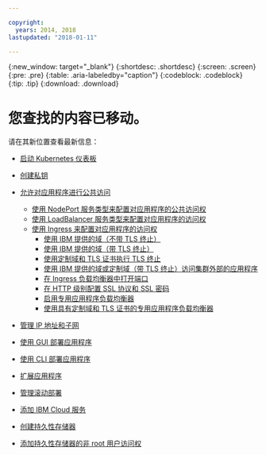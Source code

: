 ```yaml
---

copyright:
  years: 2014, 2018
lastupdated: "2018-01-11"

---
```


{:new_window: target="_blank"}
{:shortdesc: .shortdesc}
{:screen: .screen}
{:pre: .pre}
{:table: .aria-labeledby="caption"}
{:codeblock: .codeblock}
{:tip: .tip}
{:download: .download}


# 您查找的内容已移动。

请在其新位置查看最新信息：
- [启动 Kubernetes 仪表板](cs_app.html#cli_dashboard)
- [创建私钥](cs_app.html#secrets)
- [允许对应用程序进行公共访问](cs_network_planning.html#planning)
  - [使用 NodePort 服务类型来配置对应用程序的公共访问权](cs_nodeport.html#config)
  - [使用 LoadBalancer 服务类型来配置对应用程序的访问权](cs_loadbalancer.html#config)
  - [使用 Ingress 来配置对应用程序的访问权](cs_ingress.html#config)
    - [使用 IBM 提供的域（不带 TLS 终止）](cs_ingress.html#ibm_domain)
    - [使用 IBM 提供的域（带 TLS 终止）](cs_ingress.html#ibm_domain_cert)
    - [使用定制域和 TLS 证书执行 TLS 终止](cs_ingress.html#custom_domain_cert)
    - [使用 IBM 提供的域或定制域（带 TLS 终止）访问集群外部的应用程序](cs_ingress.html#external_endpoint)
    - [在 Ingress 负载均衡器中打开端口](cs_ingress.html#opening_ingress_ports)
    - [在 HTTP 级别配置 SSL 协议和 SSL 密码](cs_ingress.html#ssl_protocols_ciphers)
    - [启用专用应用程序负载均衡器](cs_ingress.html#private_ingress)
    - [使用具有定制域和 TLS 证书的专用应用程序负载均衡器](cs_ingress.html#private_ingress_tls)
- [管理 IP 地址和子网](cs_subnets.html#manage)
  
- [使用 GUI 部署应用程序](cs_app.html#app_ui)
- [使用 CLI 部署应用程序](cs_app.html#app_cli)
- [扩展应用程序](cs_app.html#app_scaling)
- [管理滚动部署](cs_app.html#app_rolling)
- [添加 IBM Cloud 服务](cs_integrations.html#adding_app)
- [创建持久性存储器](cs_storage.html#create)
- [添加持久性存储器的非 root 用户访问权](cs_storage.html#nonroot)

